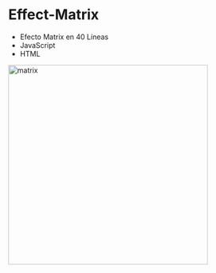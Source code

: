 # Effect-Matrix

* Efecto Matrix en 40 Líneas
* JavaScript
* HTML

<img src="https://github.com/zNovoid/zNovoid/blob/main/assets/matrix.png" alt="matrix" width="400"/>
